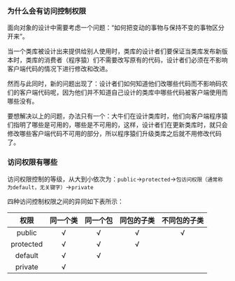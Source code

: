 ### 为什么会有访问控制权限 ###

面向对象的设计中需要考虑一个问题：“如何把变动的事物与保持不变的事物区分开来”。

当一个类库被设计出来提供给别人使用时，类库的设计者们要保证当类库发布新版本时，类库的消费者（程序猿）们不需要改写原有的代码，设计者们必须在不影响客户端代码的情况下进行修改和改进。

然而与此同时，新的问题出现了：设计者们如何知道他们改哪些代码而不影响码农们的客户端代码呢，因为他们并不知道自己设计的类库中哪些代码被客户端使用而哪些没有。

要想解决以上的问题，办法只有一个：大牛们在设计类库时，他们向客户端程序猿们指明了哪些是可用的，哪些是不可用的，这样，设计者们在更新类库时，就只会修改哪些客户端代码不可用的部分，所以程序猿们升级类库之后就不用修改代码了。

### 访问权限有哪些 ###

访问权限控制的等级，从大到小依次为：`public`→`protected`→`包访问权限（通常称为default，无关键字）`→`private`

四种访问控制权限之间的异同如下表所示：

|权限|同一个类|同一个包|同包的子类|不同包的子类|
|:---:|:---:|:---:|:---:|:---:|
|public|√|√|√|√|
|protected|√|√|√||
|default|√|√|||
|private|√||||
